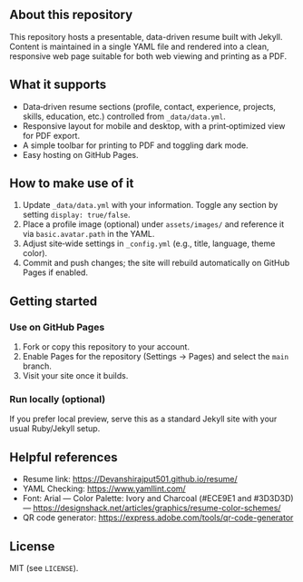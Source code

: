 ## About this repository
This repository hosts a presentable, data-driven resume built with Jekyll. Content is maintained in a single YAML file and rendered into a clean, responsive web page suitable for both web viewing and printing as a PDF.

## What it supports
- Data‑driven resume sections (profile, contact, experience, projects, skills, education, etc.) controlled from `_data/data.yml`.
- Responsive layout for mobile and desktop, with a print‑optimized view for PDF export.
- A simple toolbar for printing to PDF and toggling dark mode.
- Easy hosting on GitHub Pages.

## How to make use of it
1. Update `_data/data.yml` with your information. Toggle any section by setting `display: true/false`.
2. Place a profile image (optional) under `assets/images/` and reference it via `basic.avatar.path` in the YAML.
3. Adjust site‑wide settings in `_config.yml` (e.g., title, language, theme color).
4. Commit and push changes; the site will rebuild automatically on GitHub Pages if enabled.

## Getting started
### Use on GitHub Pages
1. Fork or copy this repository to your account.
2. Enable Pages for the repository (Settings → Pages) and select the `main` branch.
3. Visit your site once it builds.

### Run locally (optional)
If you prefer local preview, serve this as a standard Jekyll site with your usual Ruby/Jekyll setup.

## Helpful references
- Resume link: https://Devanshirajput501.github.io/resume/
- YAML Checking: https://www.yamllint.com/
- Font: Arial — Color Palette: Ivory and Charcoal (#ECE9E1 and #3D3D3D) — https://designshack.net/articles/graphics/resume-color-schemes/
- QR code generator: https://express.adobe.com/tools/qr-code-generator

## License
MIT (see `LICENSE`).
